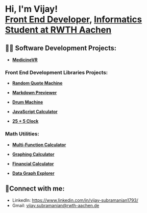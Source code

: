<h1>Hi, I'm Vijay! <br/><a href="https://github.com/VijSub">Front End Developer</a>, <a href="https://www.linkedin.com/in/vijay-s-880a30218/">Informatics Student at RWTH Aachen</a></h1>

<h2>👨‍💻 Software Development Projects: </h2>

- <b>[MedicineVR](https://github.com/VijSub/MedicineVR)</b>

<h3>Front End Development Libraries Projects:</h3>

- <b>[Random Quote Machine](https://github.com/VijSub/Random_Quote_Machine)</b>
  
- <b>[Markdown Previewer](https://vijay-markdown-previewer.netlify.app/)</b>
  
- <b>[Drum Machine](https://vijay-drum-machine.netlify.app/)</b>
  
- <b>[JavaScript Calculator](https://vijay-javascript-calculator.netlify.app/)</b>
  
- <b>[25 + 5 Clock](https://vijay-25-5-clock.netlify.app/)</b>

<h3>Math Utilities:</h3>

- <b>[Multi-Function Calculator](https://github.com/VijSub/Multi-Function_Calculator)</b>
  
- <b>[Graphing Calculator](https://github.com/VijSub/Graphing_Calculator)</b>
  
- <b>[Financial Calculator](https://github.com/VijSub/Financial_Calculator)</b>
  
- <b>[Data Graph Explorer](https://github.com/VijSub/Data_Graph_Explorer)</b>
 
 <h2>🤳Connect with me:</h2>
 
- LinkedIn: https://www.linkedin.com/in/vijay-subramanian1793/
- Gmail: vijay.subramanian@rwth-aachen.de

